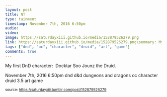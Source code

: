 ```yaml
---
layout: post
title: NT
type: tainment
timestamp: November 7th, 2016 6:50pm
audio: 
video: 
image: https://saturdayxiii.github.io/media/152879526279.png
link: https://saturdayxiii.github.io/media/152879526279.png\summary: My first DnD character:Docktar Soo Jounz the Druid.November 7th, 2016 6:50pmdnd d&amp;d dungeons and dragons oc character druid 3.5 art game
tags: ["dnd", "oc", "character", "druid", "art", "game"]
comments: true
---
```


My first DnD character: 
Docktar Soo Jounz the Druid.
 
  <div id="footer">
      <span id="timestamp"> November 7th, 2016 6:50pm </span>
        <span class="tag">dnd</span>
  <span class="tag">d&amp;d</span>
  <span class="tag">dungeons and dragons</span>
  <span class="tag">oc</span>
  <span class="tag">character</span>
  <span class="tag">druid</span>
  <span class="tag">3.5</span>
  <span class="tag">art</span>
  <span class="tag">game</span>
  
  </body>
        </html>
        
<small>source: https://saturdayxiii.tumblr.com/post/152879526279</small>